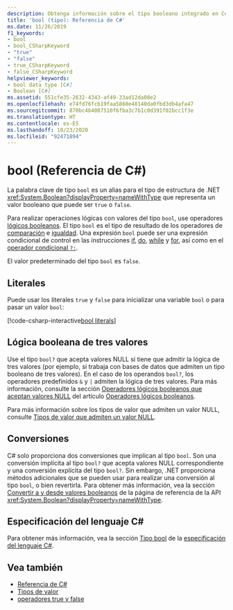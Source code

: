 ```yaml
---
description: Obtenga información sobre el tipo booleano integrado en C#.
title: 'bool (tipo): Referencia de C#'
ms.date: 11/26/2019
f1_keywords:
- bool
- bool_CSharpKeyword
- "true"
- "false"
- true_CSharpKeyword
- false_CSharpKeyword
helpviewer_keywords:
- bool data type [C#]
- Boolean [C#]
ms.assetid: 551cfe35-2632-4343-af49-33ad12da08e2
ms.openlocfilehash: e74fd76fcb19faa5860e48140da0fbd3db4afa47
ms.sourcegitcommit: 870bc4b4087510f6fba3c7b1c0d391f02bcc1f3e
ms.translationtype: HT
ms.contentlocale: es-ES
ms.lasthandoff: 10/23/2020
ms.locfileid: "92471894"
---
```

# <a name="bool-c-reference"></a>bool (Referencia de C#)

La palabra clave de tipo `bool` es un alias para el tipo de estructura de .NET <xref:System.Boolean?displayProperty=nameWithType> que representa un valor booleano que puede ser `true` o `false`.

Para realizar operaciones lógicas con valores del tipo `bool`, use operadores [lógicos booleanos](../operators/boolean-logical-operators.md). El tipo `bool` es el tipo de resultado de los operadores de [comparación](../operators/comparison-operators.md) e [igualdad](../operators/equality-operators.md). Una expresión `bool` puede ser una expresión condicional de control en las instrucciones [if](../keywords/if-else.md), [do](../keywords/do.md), [while](../keywords/while.md) y [for](../keywords/for.md), así como en el [operador condicional `?:`](../operators/conditional-operator.md).

El valor predeterminado del tipo `bool` es `false`.

## <a name="literals"></a>Literales

Puede usar los literales `true` y `false` para inicializar una variable `bool` o para pasar un valor `bool`:

[!code-csharp-interactive[bool literals](snippets/shared/BoolType.cs#Literals)]

## <a name="three-valued-boolean-logic"></a>Lógica booleana de tres valores

Use el tipo `bool?` que acepta valores NULL si tiene que admitir la lógica de tres valores (por ejemplo, si trabaja con bases de datos que admiten un tipo booleano de tres valores). En el caso de los operandos `bool?`, los operadores predefinidos `&` y `|` admiten la lógica de tres valores. Para más información, consulte la sección [Operadores lógicos booleanos que aceptan valores NULL](../operators/boolean-logical-operators.md#nullable-boolean-logical-operators) del artículo [Operadores lógicos booleanos](../operators/boolean-logical-operators.md).

Para más información sobre los tipos de valor que admiten un valor NULL, consulte [Tipos de valor que admiten un valor NULL](nullable-value-types.md).

## <a name="conversions"></a>Conversiones

C# solo proporciona dos conversiones que implican al tipo `bool`. Son una conversión implícita al tipo `bool?` que acepta valores NULL correspondiente y una conversión explícita del tipo `bool?`. Sin embargo, .NET proporciona métodos adicionales que se pueden usar para realizar una conversión al tipo `bool`, o bien revertirla. Para obtener más información, vea la sección [Convertir a y desde valores booleanos](/dotnet/api/system.boolean#converting-to-and-from-boolean-values) de la página de referencia de la API <xref:System.Boolean?displayProperty=nameWithType>.

## <a name="c-language-specification"></a>Especificación del lenguaje C#

Para obtener más información, vea la sección [Tipo bool](~/_csharplang/spec/types.md#the-bool-type) de la [especificación del lenguaje C#](~/_csharplang/spec/introduction.md).

## <a name="see-also"></a>Vea también

- [Referencia de C#](../index.md)
- [Tipos de valor](value-types.md)
- [operadores true y false](../operators/true-false-operators.md)
